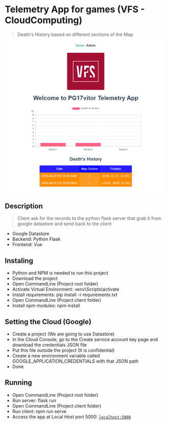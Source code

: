 # Telemetry App for games (VFS - CloudComputing)
> Death's History based on different sections of the Map

![Sample](sample.PNG)

## Description
> Client ask for the records to the python flask server that grab it from google datastore and send back to the client
- Google Datastore
- Backend: Python Flask
- Frontend: Vue

## Instaling
- Python and NPM is needed to run this project
- Download the project
- Open CommandLine (Project root folder)
- Activate Virtual Environment: venv\Scripts\activate
- Install requirements: pip install -r requirements.txt
- Open CommandLine (Project client folder)
- Install npm modules: npm install

## Setting the Cloud (Google)
- Create a project (We are going to use Datastore)
- In the Cloud Console, go to the Create service account key page and download the credentials JSON file
- Put this file outside the project (It is confidential)
- Create a new environment variable called GOOGLE_APPLICATION_CREDENTIALS with that JSON path
- Done

## Running
- Open CommandLine (Project root folder)
- Run server: flask run
- Open CommandLine (Project client folder)
- Run client: npm run serve
- Access the app at Local Host port 5000: [`localhost:5000`](http://localhost:5000/)
